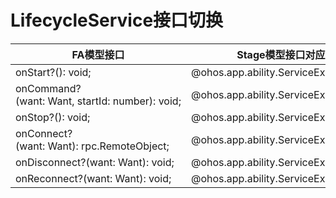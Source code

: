 # LifecycleService接口切换


  | FA模型接口 | Stage模型接口对应d.ts文件 | Stage模型对应接口 | 
| -------- | -------- | -------- |
| onStart?():&nbsp;void; | \@ohos.app.ability.ServiceExtensionAbility.d.ts | [onCreate(want:&nbsp;Want):&nbsp;void;](../reference/apis-ability-kit/js-apis-app-ability-serviceExtensionAbility-sys.md#serviceextensionabilityoncreate) |
| onCommand?(want:&nbsp;Want,&nbsp;startId:&nbsp;number):&nbsp;void; | \@ohos.app.ability.ServiceExtensionAbility.d.ts | [onRequest(want:&nbsp;Want,&nbsp;startId:&nbsp;number):&nbsp;void;](../reference/apis-ability-kit/js-apis-app-ability-serviceExtensionAbility-sys.md#serviceextensionabilityonrequest) |  |
| onStop?():&nbsp;void; | \@ohos.app.ability.ServiceExtensionAbility.d.ts | [onDestroy():&nbsp;void;](../reference/apis-ability-kit/js-apis-app-ability-serviceExtensionAbility-sys.md#serviceextensionabilityondestroy) |  |
| onConnect?(want:&nbsp;Want):&nbsp;rpc.RemoteObject; | \@ohos.app.ability.ServiceExtensionAbility.d.ts | [onConnect(want:&nbsp;Want):&nbsp;rpc.RemoteObject;](../reference/apis-ability-kit/js-apis-app-ability-serviceExtensionAbility-sys.md#serviceextensionabilityonconnect) |  |
| onDisconnect?(want:&nbsp;Want):&nbsp;void; | \@ohos.app.ability.ServiceExtensionAbility.d.ts | [onDisconnect(want:&nbsp;Want):&nbsp;void;](../reference/apis-ability-kit/js-apis-app-ability-serviceExtensionAbility-sys.md#serviceextensionabilityondisconnect) |  |
| onReconnect?(want:&nbsp;Want):&nbsp;void; | \@ohos.app.ability.ServiceExtensionAbility.d.ts | [onReconnect(want:&nbsp;Want):&nbsp;void;](../reference/apis-ability-kit/js-apis-app-ability-serviceExtensionAbility-sys.md#serviceextensionabilityonreconnect) |  |
